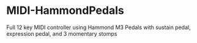 # MIDI-HammondPedals
Full 12 key MIDI controller using Hammond M3 Pedals with sustain pedal, expression pedal, and 3 momentary stomps
